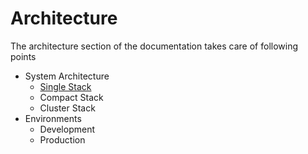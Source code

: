 # Architecture

The architecture section of the documentation takes care of following points

- System Architecture
  - [Single Stack](architecture.md)
  - Compact Stack
  - Cluster Stack
- Environments
  - Development
  - Production
